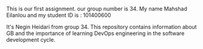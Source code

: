 This is our first assignment.
our group number is 34.
My name Mahshad Eilanlou and my student ID is : 101400600

It's Negin Heidari from group 34. This repository contains information about GB and the importance of learning DevOps engineering in the software development cycle.
